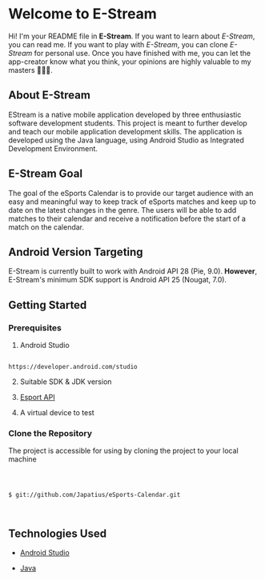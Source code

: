 
  

# Welcome to E-Stream

  

  

Hi! I'm your README file in **E-Stream**. If you want to learn about *E-Stream*, you can read me. If you want to play with *E-Stream*, you can clone *E-Stream* for personal use. Once you have finished with me, you can let the app-creator know what you think, your opinions are highly valuable to my masters 🤗🤗🤗.

  

  

## About E-Stream

  

  

EStream is a native mobile application developed by three enthusiastic software development students. This project is meant to further develop and teach our mobile application development skills. The application is developed using the Java language, using Android Studio as Integrated Development Environment.

  

  

## E-Stream Goal

  

  

The goal of the eSports Calendar is to provide our target audience with an easy and meaningful way to keep track of eSports matches and keep up to date on the latest changes in the genre. The users will be able to add matches to their calendar and receive a notification before the start of a match on the calendar.

  

## Android Version Targeting

  

E-Stream is currently built to work with Android API 28 (Pie, 9.0). **However**, E-Stream's minimum SDK support is Android API 25 (Nougat, 7.0).

  

## Getting Started

  

### Prerequisites

  

1. Android Studio

  

```

https://developer.android.com/studio

```

  

2. Suitable SDK & JDK version

  

3.  <a  href="[https://pandascore.co/](https://pandascore.co/)"> Esport API</a>

4. A virtual device to test

  
  

### Clone the Repository

  

The project is accessible for using by cloning the project to your local machine

  

```

  

$ git://github.com/Japatius/eSports-Calendar.git

  

```


  

## Technologies Used

  



*  <a  href="https://developer.android.com/studio">Android Studio</a>

  

*  <a  href="https://www.java.com/en/">Java</a>